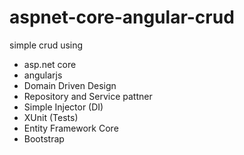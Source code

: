 # aspnet-core-angular-crud
simple crud using 

- asp.net core
- angularjs
- Domain Driven Design
- Repository and Service pattner
- Simple Injector (DI)
- XUnit (Tests)
- Entity Framework Core
- Bootstrap
